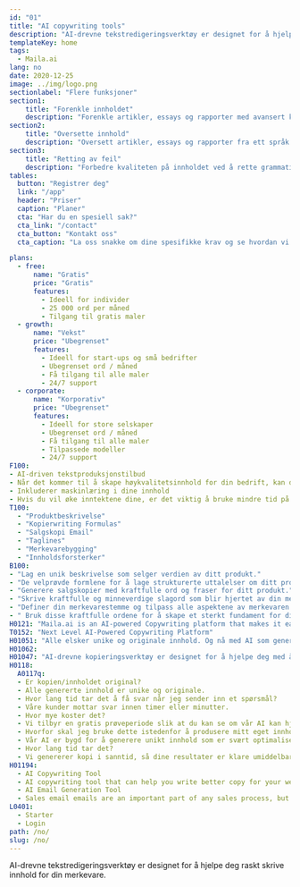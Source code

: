 ```yaml
---
id: "01"
title: "AI copywriting tools"
description: "AI-drevne tekstredigeringsverktøy er designet for å hjelpe deg raskt skrive innhold for din merkevare."
templateKey: home
tags:
  - Maila.ai
lang: no
date: 2020-12-25
image: ../img/logo.png
sectionlabel: "Flere funksjoner"
section1:
    title: "Forenkle innholdet"
    description: "Forenkle artikler, essays og rapporter med avansert kunstig intelligens."
section2:
    title: "Oversette innhold"
    description: "Oversett artikler, essays og rapporter fra ett språk til et annet."
section3:
    title: "Retting av feil"
    description: "Forbedre kvaliteten på innholdet ved å rette grammatiske feil, stavefeil og stilistiske feil."
tables:
  button: "Registrer deg"
  link: "/app"
  header: "Priser"
  caption: "Planer"
  cta: "Har du en spesiell sak?"
  cta_link: "/contact"
  cta_button: "Kontakt oss"
  cta_caption: "La oss snakke om dine spesifikke krav og se hvordan vi kan hjelpe deg."

plans:
  - free:
      name: "Gratis"
      price: "Gratis"
      features:
        - Ideell for individer
        - 25 000 ord per måned
        - Tilgang til gratis maler
  - growth:
      name: "Vekst"
      price: "Ubegrenset"
      features:
        - Ideell for start-ups og små bedrifter
        - Ubegrenset ord / måned
        - Få tilgang til alle maler
        - 24/7 support
  - corporate:
      name: "Korporativ"
      price: "Ubegrenset"
      features:
        - Ideell for store selskaper
        - Ubegrenset ord / måned
        - Få tilgang til alle maler
        - Tilpassede modeller
        - 24/7 support
F100:
- AI-driven tekstproduksjonstilbud
- Når det kommer til å skape høykvalitetsinnhold for din bedrift, kan det noen ganger være vanskelig å vite hvor du skal starte. Du kan ikke ha tid eller ressurser til å gjøre det selv, og å hyre en profesjonell skribent kan være dyrt. AI-drevne tekstproduksjonstilbud som kan hjelpe deg med å skape profesjonelt kvalitetsinnhold raskt og enkelt.
- Inkluderer maskinlæring i dine innhold
- Hvis du vil øke inntektene dine, er det viktig å bruke mindre tid på å oppdage og brainstorme, og mer tid på å produsere resultater. Maskinlæring kan hjelpe å forbedre kvaliteten og nøyaktigheten av ditt innhold. Ved å inkludere maskinlæringsalgoritmer i din redaksjonsprosess, kan du være trygg på at innholdet ditt er konsekvent med merkevaren din.
T100:
  - "Produktbeskrivelse"
  - "Kopierwriting Formulas"
  - "Salgskopi Email"
  - "Taglines"
  - "Merkevarebygging"
  - "Innholdsforsterker"
B100: 
- "Lag en unik beskrivelse som selger verdien av ditt produkt."
- "De velprøvde formlene for å lage strukturerte uttalelser om ditt produkt."
- "Generere salgskopier med kraftfulle ord og fraser for ditt produkt."
- "Skrive kraftfulle og minneverdige slagord som blir hjertet av din merkevare."
- "Definer din merkevarestemme og tilpass alle aspektene av merkevaren for å kommunisere dets styrker og verdier."
- " Bruk disse kraftfulle ordene for å skape et sterkt fundament for ditt innholdslandingssider."
H0121: "Maila.ai is an AI-powered Copywriting platform that makes it easy to produce high-quality content. From blogs and website copy to email newsletters. Our platform helps you to speed up your writing process."
T0152: "Next Level AI-Powered Copywriting Platform"
H01051: "Alle elsker unike og originale innhold. Og nå med AI som genererer originale innhold for nettstedet ditt, er det enklere å skille seg ut fra konkurrentene dine.."
H01062:
H01047: "AI-drevne kopieringsverktøy er designet for å hjelpe deg med å skrive mer interessante"
H0118:
  A0117q:
  - Er kopien/innholdet original?
  - Alle genererte innhold er unike og originale.
  - Hvor lang tid tar det å få svar når jeg sender inn et spørsmål?
  - Våre kunder mottar svar innen timer eller minutter.
  - Hvor mye koster det?
  - Vi tilbyr en gratis prøveperiode slik at du kan se om vår AI kan hjelpe deg med å produsere godt innhold.
  - Hvorfor skal jeg bruke dette istedenfor å produsere mitt eget innhold?
  - Vår AI er bygd for å generere unikt innhold som er svært optimalisert for hver enkelt søkeord som du angir. Dette gir deg fleksibilitet i dine innholdsproduksjonsanstrengelser, slik at du kan fokusere på andre aspekter av din bedrift.
  - Hvor lang tid tar det?
  - Vi genererer kopi i sanntid, så dine resultater er klare umiddelbart. Som vår kopigenerasjonsmaskin er helt automatisert, tillater det oss også å skalere vår utgave etter dine behov.
H01194: 
  - AI Copywriting Tool
  - AI copywriting tool that can help you write better copy for your website or marketing campaign.
  - AI Email Generation Tool
  - Sales email emails are an important part of any sales process, but they can be difficult to write. An AI email tool could help you write sales email emails that are more effective and more likely to result in sales.
L0401:
  - Starter
  - Login
path: /no/
slug: /no/
---
```



AI-drevne tekstredigeringsverktøy er designet for å hjelpe deg raskt skrive innhold for din merkevare.
